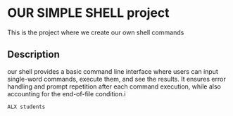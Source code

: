 # OUR SIMPLE SHELL  project

This is the project where we create our own shell commands


## Description

our shell provides a basic command line interface where users can input single-word commands, execute them, and see the results. It ensures error handling and prompt repetition after each command execution, while also accounting for the end-of-file condition.i

```bash
ALX students
```
